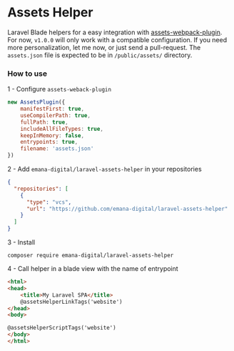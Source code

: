 # Assets Helper 
Laravel Blade helpers for a easy integration with <a href="https://github.com/ztoben/assets-webpack-plugin">assets-webpack-plugin</a>.
For now, `v1.0.0` will only work with a compatible configuration. If you need more personalization, let me now, or just send a pull-request.
The `assets.json` file is expected to be in `/public/assets/` directory.

### How to use
1 - Configure `assets-weback-plugin`
```javascript
new AssetsPlugin({
    manifestFirst: true,
    useCompilerPath: true,
    fullPath: true,
    includeAllFileTypes: true,
    keepInMemory: false,
    entrypoints: true,
    filename: 'assets.json'
})
```
2 - Add `emana-digital/laravel-assets-helper` in your repositories
```json
{
  "repositories": [
    {
      "type": "vcs",
      "url": "https://github.com/emana-digital/laravel-assets-helper"
    }
  ]
}
```
3 - Install
```shell script
composer require emana-digital/laravel-assets-helper
```
4 - Call helper in a blade view with the name of entrypoint
```html
<html>
<head>
    <title>My Laravel SPA</title>
    @assetsHelperLinkTags('website')
</head>
<body>

@assetsHelperScriptTags('website')
</body>
</html>
```

